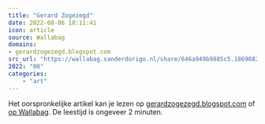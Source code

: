 ```yaml
---
title: "Gerard Zogezegd"
date: 2022-08-06 18:11:41
icon: article
source: Wallabag
domains:
- gerardzogezegd.blogspot.com
src_url: "https://wallabag.sanderdorigo.nl/share/646a949b9885c5.18698824"
2022: "08"
categories:
    - "art"
---
```

Het oorspronkelijke artikel kan je lezen op [gerardzogezegd.blogspot.com](https://gerardzogezegd.blogspot.com/2015/12/dag-lieve-tom-ik-loop-langs-de.html) of [op Wallabag](https://wallabag.sanderdorigo.nl/share/646a949b9885c5.18698824). De leestijd is ongeveer 2 minuten.